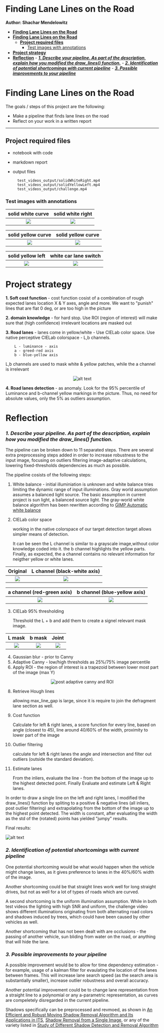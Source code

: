 # **Finding Lane Lines on the Road** 

**Author: Shachar Mendelowitz**

- [**Finding Lane Lines on the Road**](#finding-lane-lines-on-the-road)
- [**Finding Lane Lines on the Road**](#finding-lane-lines-on-the-road)
    - [**Project required files**](#project-required-files)
        - [Test images with annotations](#test-images-with-annotations)
- [**Project strategy**](#project-strategy)
- [**Reflection**](#reflection)
        - [***1. Describe your pipeline. As part of the description, explain how you modified the draw_lines() function.***](#1-describe-your-pipeline-as-part-of-the-description-explain-how-you-modified-the-drawlines-function)
        - [***2. Identification of potential shortcomings with current pipeline***](#2-identification-of-potential-shortcomings-with-current-pipeline)
        - [***3. Possible improvements to your pipeline***](#3-possible-improvements-to-your-pipeline)


# **Finding Lane Lines on the Road**

The goals / steps of this project are the following:
* Make a pipeline that finds lane lines on the road
* Reflect on your work in a written report


[//]: # (Image References)

[image1]: ./examples/grayscale.jpg "Grayscale"

[//]: # (Image References)

[cielab]: images/CIELAB.png

---

## **Project required files**

* notebook with code
* markdown report
* output files 

        test_videos_output/solidWhiteRight.mp4
        test_videos_output/solidYellowLeft.mp4
        test_videos_output/challenge.mp4


### Test images with annotations

| solid white curve                    | solid white right                    |
| :----------------------------------: | :----------------------------------: |
| ![](images/solidWhiteCurve.jpg) | ![](images/solidWhiteRight.jpg) |

| solid yellow curve                    | solid yellow curve                     |
| :-----------------------------------: | :------------------------------------: |
| ![](images/solidYellowCurve.jpg) | ![](images/solidYellowCurve2.jpg) |

| solid yellow left                    | white car lane switch                   |
| :----------------------------------: | :-------------------------------------: |
| ![](images/solidYellowLeft.jpg) | ![](images/whiteCarLaneSwitch.jpg) |


# **Project strategy**

**1. Soft cost function** - cost function cosist of a combination of rough expected lanes location X & Y axes, angle and more. We want to "punish" lines that are flat 0 deg, or are too high in the picture

**2. domain knowledge** - for hard stop. Use ROI (region of interest) will make sure that (high confidence) irrelevant locations are masked out

**3. Road lanes** - lanes come in yellow/white - Use CIELab color space. Use native perceptive CIELab colorspace - L,b channels. 

        L - luminance - axis
        a - greed-red axis
        b - blue-yellow axis

L,b channels are used to mask white & yellow patches, while the a channel is irrelevant

<div style="text-align:center" markdown="1">

![alt text][cielab]

</div>


**4. Road lanes detection** - as anomaly. Look for the 95% percentile of Luminance and b-channel yellow markings in the picture. Thus, no need for absolute values, only the 5% as outliers assumption.


# **Reflection**

### ***1. Describe your pipeline. As part of the description, explain how you modified the draw_lines() function.***

The pipeline can be broken down to 11 separated steps. There are several extra preprocessing steps added in order to increase robustness to the input image, focusing on outliers filtering image-adaptive calculations, lowering fixed-thresholds dependencies as much as possible. 

The pipeline cosists of the following steps:

1. White balance - initial illuminiation is unknown and white balance tries limiting the dynamic range of input illuminations. Gray world assumption assumes a balanced light source. The basic assumption in current project is sun light, a balanced source light. The gray-world white balance algorithm has been rewritten according to [GIMP Automatic white balance](https://pippin.gimp.org/image-processing/chapter-automaticadjustments.html)

2. CIELab color space

    working in the native colorspace of our target detection target allows simpler means of detection. 

    It can be seen the L channel is similar to a grayscale image,without color knowledge coded into it. the b channel highlights the yellow parts. Finally, as expected, the a channel contains no relevant information for neigther yellow or white lanes.


<div style="text-align:center" markdown="1">


| **Original**                             | **L channel** (black-white axis) |
| :----------------------------------:     | :------------------------:       |
| ![](test_images/solidYellowLeft.jpg)     | ![](images/L_channel3.png)       |

| **a channel** (red-green axis)           | **b channel** (blue-yellow axis) |
| :---:                                    | :---:                            |
| ![](images/a_channel3.png)               | ![](images/b_channel3.png)       |

</div>


3. CIELab 95% thresholding 
    
    Threshold the L + b and add them to create a signel relevant mask image. 

| L mask                  | b mask                  | Joint                    |
| :---------------------: | :---------------------: | :----------------------: |
| ![](images/L_mask3.png) | ![](images/b_mask3.png) | ![](images/Lb_mask3.png) |

4. Gaussian blur - prior to Canny 
6. Adaptive Canny - low/high thresholds as 25%/75% image percentile
7. Apply ROI - the region of interest is a trapezoid between lower most part of the image (max Y)

<div style="text-align:center" markdown="1">

![post adaptive canny and ROI](images/trapezoid_roi.png)

</div>


8. Retrieve Hough lines

    
    allowing max_line_gap is large, since it is require to join the defragment lane section as well.

9.  Cost function 

    Calculate for left & right lanes, a score function for every line, based on angle (closest to 45), line around 40/60% of the width, proximity to lower part of the image

10.  Outlier filtering

     calculate for left & right lanes the angle and intersection and filter out outliers (outside the standard deviation).

11.  Estimate lanes

     From the inliers, evaluate the line - from the bottom of the image up to the highest detected point. 
     Finally Evaluate and estimate Left & Right lanes.

    
In order to draw a single line on the left and right lanes, I modified the draw_lines() function by spliting to a positive & negative lines (all inliers, post outlier filtering) and extrapolating from the bottom of the image up to the highest point detected. The width is constant, after evaluating the width as the std of the (rotated) points has yielded "jumpy" results.

Final results:

![alt text](images/annotated3.png)

### ***2. Identification of potential shortcomings with current pipeline*** 


One potential shortcoming would be what would happen when the vehicle might change lanes, as it gives preference to lanes in the 40%/60% width of the image.

Another shortcoming could be that straight lines work well for long straight drives, but not as well for a lot of types of roads which are curved.

A second shortcoming is the uniform illumination assumption. While in both test videos the lighting with high SNR and uniform, the challenge video shows different illuminations originating from both alternating road colors and shadows induced by trees, which could have been caused by other vehicles as well. 

Another shortcoming that has not been dealt with are occlusions - the passing of another vehicle, sun bliding from water on the road, or anything that will hide the lane. 


### ***3. Possible improvements to your pipeline***

A possible improvement would be to allow for time dependency estimation - for example, usage of a kalman filter for evaulating the location of the lanes between frames. This will increase lane search speed (as the search area is substantially smaller), increase outlier robustness and overall accuracy.

Another potential improvement could be to change lane representation from a straight line to a polynomial or any a-parametric representation, as curves are compeletely disregarded in the current pipeline.

Shadows specifically can be preprocessed and revmoed, as shown in [An Efficient and Robust Moving Shadow Removal Algorithm and Its Applications in ITS](https://asp-eurasipjournals.springeropen.com/articles/10.1155/2010/945130), [Shadow Removal from a Single Image](http://lxu.me/mypapers/XuL_ShadowRemoval.pdf), or any of the variety listed in [Study of Different Shadow Detection and Removal Algorithm](https://pdfs.semanticscholar.org/5fef/1b8c6655a6dcdd66684aaa9f101b726090cb.pdf)

